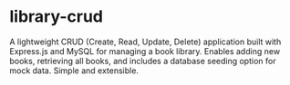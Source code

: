 # library-crud
A lightweight CRUD (Create, Read, Update, Delete) application built with Express.js and MySQL for managing a book library. Enables adding new books, retrieving all books, and includes a database seeding option for mock data. Simple and extensible.
